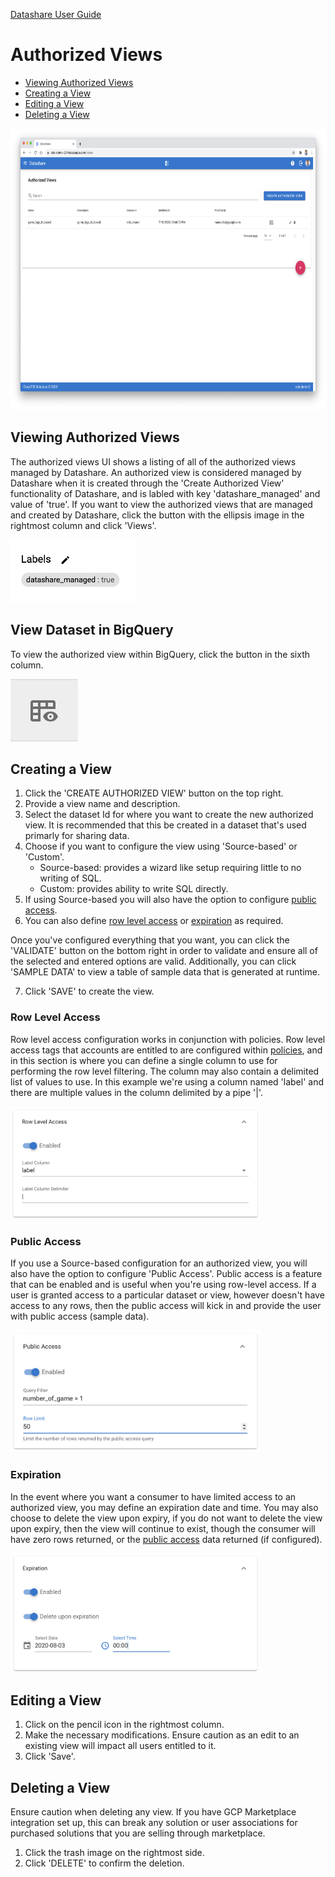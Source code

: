 [Datashare User Guide](./README.md)

# Authorized Views
* [Viewing Authorized Views](#viewing_authorized_views)
* [Creating a View](#creating_a_view)
* [Editing a View](#editing_a_view)
* [Deleting a View](#deleting_a_view)

<p align="center">
  <img src="./assets/authorized_views_ui.png" alt="Authorized Views UI" height="450"/>
</p>

## <a name="viewing_authorized_views">Viewing Authorized Views</a>
The authorized views UI shows a listing of all of the authorized views managed by Datashare. An authorized view is considered managed by Datashare when it is created through the 'Create Authorized View' functionality of Datashare, and is labled with key 'datashare_managed' and value of 'true'. If you want to view the authorized views that are managed and created by Datashare, click the button with the ellipsis image in the rightmost column and click 'Views'.

<img src="./assets/bigquery_label.png" alt="Label Example" height="100"/>

## <a name="view_dataset_in_bigquery">View Dataset in BigQuery</a>
To view the authorized view within BigQuery, click the button in the sixth column.

<img src="./assets/view_table_in_bigquery.png" alt="View in BigQuery" height="100"/>

## <a name="creating_a_view">Creating a View</a>
1. Click the 'CREATE AUTHORIZED VIEW' button on the top right.
2. Provide a view name and description.
3. Select the dataset Id for where you want to create the new authorized view. It is recommended that this be created in a dataset that's used primarly for sharing data.
4. Choose if you want to configure the view using 'Source-based' or 'Custom'.
    * Source-based: provides a wizard like setup requiring little to no writing of SQL.
    * Custom: provides ability to write SQL directly.
5. If using Source-based you will also have the option to configure [public access](#public_access).
6. You can also define [row level access](#row_level_access) or [expiration](#expiration) as required.

Once you've configured everything that you want, you can click the 'VALIDATE' button on the bottom right in order to validate and ensure all of the selected and entered options are valid. Additionally, you can click 'SAMPLE DATA' to view a table of sample data that is generated at runtime.

7. Click 'SAVE' to create the view.

### <a name="row_level_access">Row Level Access</a>
Row level access configuration works in conjunction with policies. Row level access tags that accounts are entitled to are configured within [policies](./POLICIES.md/#creating_a_policy), and in this section is where you can define a single column to use for performing the row level filtering. The column may also contain a delimited list of values to use. In this example we're using a column named 'label' and there are multiple values in the column delimited by a pipe '|'.

<img src="./assets/view_row_level_access.png" alt="View Row Level Access" width="400"/>

### <a name="public_access">Public Access</a>
If you use a Source-based configuration for an authorized view, you will also have the option to configure 'Public Access'. Public access is a feature that can be enabled and is useful when you're using row-level access. If a user is granted access to a particular dataset or view, however doesn't have access to any rows, then the public access will kick in and provide the user with public access (sample data).

<img src="./assets/view_public_access.png" alt="View Public Access" width="400"/>

### <a name="expiration">Expiration</a>
In the event where you want a consumer to have limited access to an authorized view, you may define an expiration date and time. You may also choose to delete the view upon expiry, if you do not want to delete the view upon expiry, then the view will continue to exist, though the consumer will have zero rows returned, or the [public access](#public_access) data returned (if configured).

<img src="./assets/view_expiration.png" alt="View Expiration" width="400"/>

## <a name="editing_a_view">Editing a View</a>
1. Click on the pencil icon in the rightmost column.
2. Make the necessary modifications. Ensure caution as an edit to an existing view will impact all users entitled to it.
4. Click 'Save'.

## <a name="deleting_a_view">Deleting a View</a>
Ensure caution when deleting any view. If you have GCP Marketplace integration set up, this can break any solution or user associations for purchased solutions that you are selling through marketplace.

1. Click the trash image on the rightmost side.
2. Click 'DELETE' to confirm the deletion.